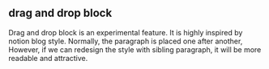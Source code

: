 ## drag and drop block

Drag and drop block is an experimental feature. It is highly inspired by notion blog style. Normally, the paragraph is placed one after another, However, if we can redesign the style with sibling paragraph, it will be more readable and attractive.
